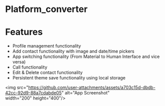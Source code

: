 # Platform_converter

# Features
- Profile management functionality
- Add contact functionality with image and date/time pickers
- App switching functionality (From Material to Human Interface and vice versa)
- Call functionality
- Edit & Delete contact functionality
- Persistent theme save functionality using local storage



<img src="https://github.com/user-attachments/assets/a703c15d-dbdb-42cc-92d9-88a7cdabde05" alt="App Screenshot" width="200" height="400"/>
